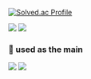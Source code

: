   <!-- ![Top Langs](https://github-readme-stats.vercel.app/api/top-langs/?username=gangintheremark&layout=compact&theme=dracula) -->
 [![Solved.ac Profile](http://mazassumnida.wtf/api/v2/generate_badge?boj=min959595)](https://solved.ac/min959595/) 


<a href="https://velog.io/@gangintheremark" target="_blank"><img src="https://img.shields.io/badge/velog-20C997?style=for-the-badge&logo=velog&logoColor=white"></a>
<a href="https://gangintheremark.tistory.com/" target="_blank"><img src="https://img.shields.io/badge/tistory-000000?style=for-the-badge&logo=tistory&logoColor=white"></a>

### 💪 used as the main 
<img src="https://img.shields.io/badge/springboot-6DB33F?style=for-the-badge&logo=springboot&logoColor=white"> <img src="https://img.shields.io/badge/java-007396?style=for-the-badge&logo=java&logoColor=white">
